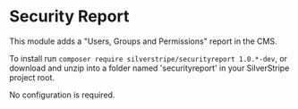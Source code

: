 # Security Report

This module adds a "Users, Groups and Permissions" report in the CMS.

To install run `composer require silverstripe/securityreport 1.0.*-dev`, or download
and unzip into a folder named 'securityreport' in your SilverStripe project root.

No configuration is required.
